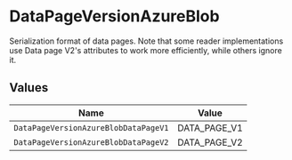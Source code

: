 # DataPageVersionAzureBlob

Serialization format of data pages. Note that some reader implementations use Data page V2's attributes to work more efficiently, while others ignore it.


## Values

| Name                                 | Value                                |
| ------------------------------------ | ------------------------------------ |
| `DataPageVersionAzureBlobDataPageV1` | DATA_PAGE_V1                         |
| `DataPageVersionAzureBlobDataPageV2` | DATA_PAGE_V2                         |